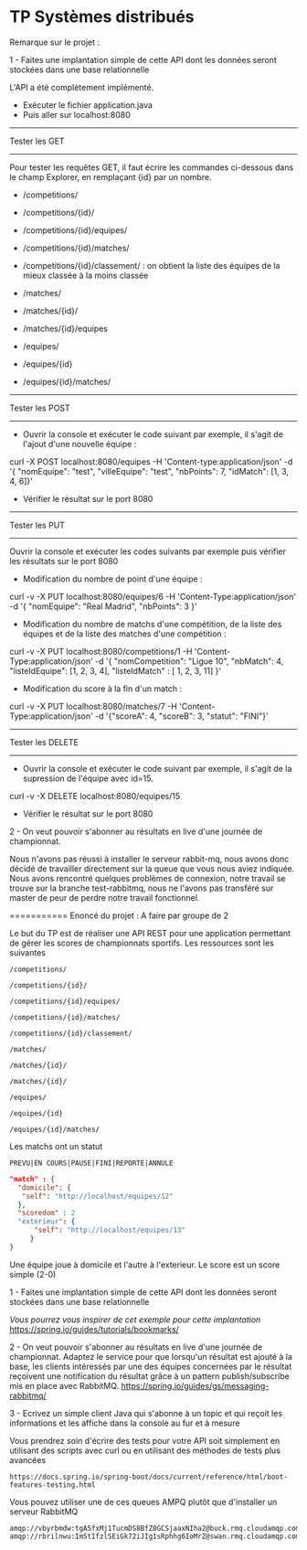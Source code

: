  TP Systèmes distribués
===========
Remarque sur le projet :

1 - Faites une implantation simple de cette API dont les données seront stockées dans une base relationnelle

L'API a été complètement implémenté.

 - Exécuter le fichier application.java
 - Puis aller sur localhost:8080

**************
Tester les GET 
**************

Pour tester les requêtes GET, il faut écrire les commandes ci-dessous dans le champ Explorer, en remplaçant {id} par un nombre.

- /competitions/

- /competitions/{id}/

- /competitions/{id}/equipes/

- /competitions/{id}/matches/

- /competitions/{id}/classement/ : on obtient la liste des équipes de la mieux classée à la moins classée

- /matches/

- /matches/{id}/

- /matches/{id}/equipes

- /equipes/

- /equipes/{id}

- /equipes/{id}/matches/


**************
Tester les POST
**************

- Ouvrir la console et exécuter le code suivant par exemple, il s'agit de l'ajout d'une nouvelle équipe :

curl -X POST localhost:8080/equipes -H 'Content-type:application/json' -d '{
  "nomEquipe": "test",
  "villeEquipe": "test",
  "nbPoints": 7,
  "idMatch": [1, 3, 4, 6]}'

- Vérifier le résultat sur le port 8080

**************
Tester les PUT 
**************

Ouvrir la console et exécuter les codes suivants par exemple puis vérifier les résultats sur le port 8080

- Modification du nombre de point d'une équipe :

curl -v -X PUT localhost:8080/equipes/6 -H 'Content-Type:application/json' -d '{
  "nomEquipe": "Real Madrid",
  "nbPoints": 3
}'

- Modification du nombre de matchs d'une compétition, de la liste des équipes et de la liste des matches d'une compétition :

curl -v -X PUT localhost:8080/competitions/1 -H 'Content-Type:application/json' -d '{
  "nomCompetition": "Ligue 10",
  "nbMatch": 4,
  "listeIdEquipe": [1, 2, 3, 4],
  "listeIdMatch" : [ 1, 2, 3, 11]
}'

- Modification du score à la fin d'un match :

curl -v -X PUT localhost:8080/matches/7 -H 'Content-Type:application/json' -d '{"scoreA": 4, "scoreB": 3, "statut": "FINI"}'

******************
Tester les DELETE 
******************

- Ouvrir la console et exécuter le code suivant par exemple, il s'agit de la supression de l'équipe avec id=15.

curl -v -X DELETE localhost:8080/equipes/15

- Vérifier le résultat sur le port 8080

2 - On veut pouvoir s'abonner au résultats en live d'une journée de championnat.

Nous n'avons pas réussi à installer le serveur rabbit-mq, nous avons donc décidé de travailler directement sur la queue que vous nous aviez indiquée.
Nous avons rencontré quelques problèmes de connexion, notre travail se trouve sur la branche test-rabbitmq, nous ne l'avons pas transféré sur master 
de peur de perdre notre travail fonctionnel.


=========== 
Enoncé du projet :
A faire par groupe de 2

Le but du TP est de réaliser une API REST pour une application permettant de gérer les scores de
championnats sportifs. Les ressources sont les suivantes

````http request
/competitions/

/competitions/{id}/

/competitions/{id}/equipes/

/competitions/{id}/matches/

/competitions/{id}/classement/

/matches/

/matches/{id}/

/matches/{id}/

/equipes/

/equipes/{id}

/equipes/{id}/matches/

````

Les matchs ont un statut
````
PREVU|EN COURS|PAUSE|FINI|REPORTE|ANNULE
````
````json
"match" : {
  "domicile": {
   "self": "http://localhost/equipes/12"
  },
  "scoredom" : 2 
  "exterieur": {
      "self": "http://localhost/equipes/13"
     }
}
````
Une équipe joue à domicile et l'autre à l'exterieur.
Le score est un score simple (2-0) 


1 - Faites une implantation simple de cette API dont les données seront stockées dans une base relationnelle

*Vous pourrez vous inspirer de cet exemple pour cette implantation*
https://spring.io/guides/tutorials/bookmarks/

2 - On veut pouvoir s'abonner au résultats en live d'une journée de championnat.
Adaptez le service pour que lorsqu'un résultat est ajouté à la base, les clients intéressés par une des équipes concernées par le résultat
reçoivent une notification du résultat grâce à un pattern publish/subscribe mis en place avec RabbitMQ.
https://spring.io/guides/gs/messaging-rabbitmq/

3 - Ecrivez un simple client Java qui s'abonne à un topic et qui reçoit les informations et les affiche dans la console au fur et à mesure

Vous prendrez soin d'écrire des tests pour votre API soit simplement en utilisant des scripts avec curl ou en utilisant
des méthodes de tests plus avancées

````
https://docs.spring.io/spring-boot/docs/current/reference/html/boot-features-testing.html
````

Vous pouvez utiliser une de ces queues AMPQ plutôt que d'installer un serveur RabbitMQ

````
amqp://vbyrbmdw:tgA5fxMj1TucmDS8BfZ8GCSjaaxNIha2@buck.rmq.cloudamqp.com/vbyrbmdw
amqp://rbrilnwu:ImStIfzlSEiGk72iJIg1sRphhg6IoMrZ@swan.rmq.cloudamqp.com/rbrilnwu
````
